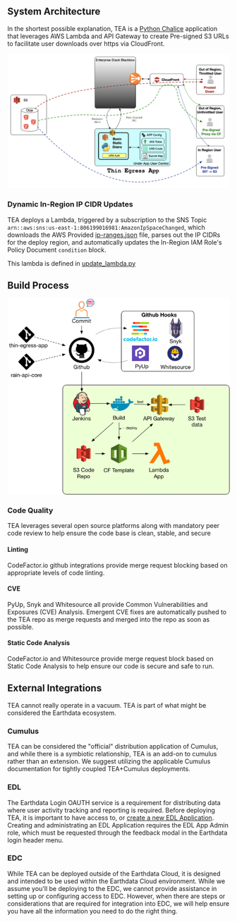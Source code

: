 ## System Architecture

In the shortest possible explanation, TEA is a [Python Chalice](https://github.com/aws/chalice)
application that leverages AWS Lambda and API Gateway to create Pre-signed S3 URLs to
facilitate user downloads over https via CloudFront.

![TEA Design](images/tea.png)


### Dynamic In-Region IP CIDR Updates

TEA deploys a Lambda, triggered by a subscription to the SNS Topic
`arn::aws:sns:us-east-1:806199016981:AmazonIpSpaceChanged`, which downloads the
AWS Provided [ip-ranges.json](https://ip-ranges.amazonaws.com/ip-ranges.json)
file, parses out the IP CIDRs for the deploy region, and automatically updates
the In-Region IAM Role's Policy Document `condition` block.

This lambda is defined in
[update_lambda.py](https://github.com/asfadmin/thin-egress-app/blob/master/lambda/update_lambda.py)

## Build Process

![build-process](images/tea-build.png)

### Code Quality

TEA leverages several open source platforms along with mandatory peer code review to help
ensure the code base is clean, stable, and secure

#### Linting

CodeFactor.io github integrations provide merge request blocking based on appropriate levels
of code linting.

#### CVE

PyUp, Snyk and Whitesource all provide Common Vulnerabilities and Exposures (CVE) Analysis.
Emergent CVE fixes are automatically pushed to the TEA repo as merge requests and merged into
the repo as soon as possible.

#### Static Code Analysis

CodeFactor.io and Whitesource provide merge request block based on Static Code Analysis to
help ensure our code is secure and safe to run.


## External Integrations

TEA cannot really operate in a vacuum. TEA is part of what might be considered the Earthdata
ecosystem.

### Cumulus

TEA can be considered the "official" distribution application of Cumulus, and while there is
a symbiotic relationship, TEA is an add-on to cumulus rather than an extension. We suggest
utilizing the applicable Cumulus documentation for tightly coupled TEA+Cumulus deployments.

### EDL

The Earthdata Login OAUTH service is a requirement for distributing data where user activity
tracking and reporting is required. Before deploying TEA, it is important to have access to,
or [create a new EDL Application](https://urs.earthdata.nasa.gov/apps/new). Creating and
administrating an EDL Application requires the EDL App Admin role, which must be requested
through the feedback modal in the Earthdata login header menu.

### EDC

While TEA can be deployed outside of the Earthdata Cloud, it is designed and intended to be
used within the Earthdata Cloud environment. While we assume you'll be deploying to the EDC,
we cannot provide assistance in setting up or configuring access to EDC. However, when there
are steps or considerations that are required for integration into EDC, we will help ensure
you have all the information you need to do the right thing.
